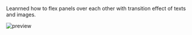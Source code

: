 Leanrned how to flex panels over each other with transition effect of texts and images.

![preview](https://user-images.githubusercontent.com/55053737/115118519-37497e80-9fc1-11eb-94c1-5c760cb89813.png)
